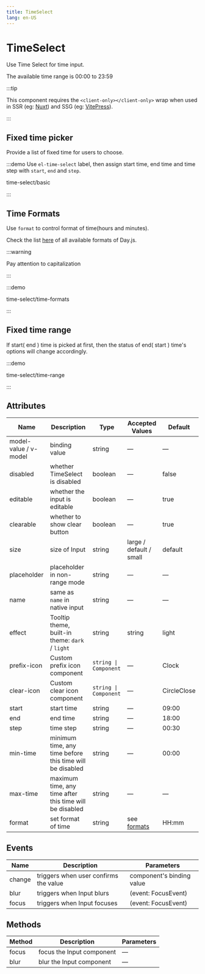 ```yaml
---
title: TimeSelect
lang: en-US
---
```


# TimeSelect

Use Time Select for time input.

The available time range is 00:00 to 23:59

:::tip

This component requires the `<client-only></client-only>` wrap when used in SSR (eg: [Nuxt](https://nuxt.com/v3)) and SSG (eg: [VitePress](https://vitepress.vuejs.org/)).

:::

## Fixed time picker

Provide a list of fixed time for users to choose.

:::demo Use `el-time-select` label, then assign start time, end time and time step with `start`, `end` and `step`.

time-select/basic

:::

## Time Formats

Use `format` to control format of time(hours and minutes).

Check the list [here](https://day.js.org/docs/en/display/format#list-of-all-available-formats) of all available formats of Day.js.

:::warning

Pay attention to capitalization

:::

:::demo

time-select/time-formats

:::

## Fixed time range

If start( end ) time is picked at first, then the status of end( start ) time's options will change accordingly.

:::demo

time-select/time-range

:::

## Attributes

| Name                  | Description                                              | Type                  | Accepted Values                                                                        | Default     |
| --------------------- | -------------------------------------------------------- | --------------------- | -------------------------------------------------------------------------------------- | ----------- |
| model-value / v-model | binding value                                            | string                | —                                                                                      | —           |
| disabled              | whether TimeSelect is disabled                           | boolean               | —                                                                                      | false       |
| editable              | whether the input is editable                            | boolean               | —                                                                                      | true        |
| clearable             | whether to show clear button                             | boolean               | —                                                                                      | true        |
| size                  | size of Input                                            | string                | large / default / small                                                                | default     |
| placeholder           | placeholder in non-range mode                            | string                | —                                                                                      | —           |
| name                  | same as `name` in native input                           | string                | —                                                                                      | —           |
| effect                | Tooltip theme, built-in theme: `dark` / `light`          | string                | string                                                                                 | light       |
| prefix-icon           | Custom prefix icon component                             | `string \| Component` | —                                                                                      | Clock       |
| clear-icon            | Custom clear icon component                              | `string \| Component` | —                                                                                      | CircleClose |
| start                 | start time                                               | string                | —                                                                                      | 09:00       |
| end                   | end time                                                 | string                | —                                                                                      | 18:00       |
| step                  | time step                                                | string                | —                                                                                      | 00:30       |
| min-time              | minimum time, any time before this time will be disabled | string                | —                                                                                      | 00:00       |
| max-time              | maximum time, any time after this time will be disabled  | string                | —                                                                                      | —           |
| format                | set format of time                                       | string                | see [formats](https://day.js.org/docs/en/display/format#list-of-all-available-formats) | HH:mm       |

## Events

| Name   | Description                           | Parameters                |
| ------ | ------------------------------------- | ------------------------- |
| change | triggers when user confirms the value | component's binding value |
| blur   | triggers when Input blurs             | (event: FocusEvent)       |
| focus  | triggers when Input focuses           | (event: FocusEvent)       |

## Methods

| Method | Description               | Parameters |
| ------ | ------------------------- | ---------- |
| focus  | focus the Input component | —          |
| blur   | blur the Input component  | —          |
